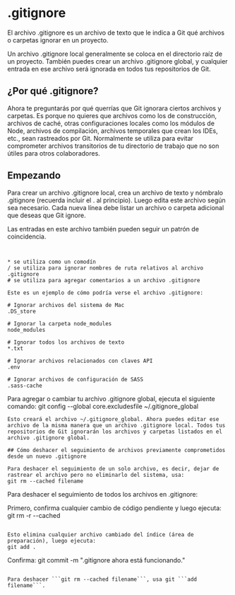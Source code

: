 # .gitignore

El archivo .gitignore es un archivo de texto que le indica a Git qué archivos o carpetas ignorar en un proyecto.

Un archivo .gitignore local generalmente se coloca en el directorio raíz de un proyecto. También puedes crear un archivo .gitignore global, y cualquier entrada en ese archivo será ignorada en todos tus repositorios de Git.

## ¿Por qué .gitignore?
Ahora te preguntarás por qué querrías que Git ignorara ciertos archivos y carpetas. Es porque no quieres que archivos como los de construcción, archivos de caché, otras configuraciones locales como los módulos de Node, archivos de compilación, archivos temporales que crean los IDEs, etc., sean rastreados por Git. Normalmente se utiliza para evitar comprometer archivos transitorios de tu directorio de trabajo que no son útiles para otros colaboradores.

## Empezando
Para crear un archivo .gitignore local, crea un archivo de texto y nómbralo .gitignore (recuerda incluir el . al principio). Luego edita este archivo según sea necesario. Cada nueva línea debe listar un archivo o carpeta adicional que deseas que Git ignore.

Las entradas en este archivo también pueden seguir un patrón de coincidencia.

```


* se utiliza como un comodín
/ se utiliza para ignorar nombres de ruta relativos al archivo .gitignore
# se utiliza para agregar comentarios a un archivo .gitignore

Este es un ejemplo de cómo podría verse el archivo .gitignore:

# Ignorar archivos del sistema de Mac
.DS_store

# Ignorar la carpeta node_modules
node_modules

# Ignorar todos los archivos de texto
*.txt

# Ignorar archivos relacionados con claves API
.env

# Ignorar archivos de configuración de SASS
.sass-cache

```
Para agregar o cambiar tu archivo .gitignore global, ejecuta el siguiente comando:
git config --global core.excludesfile ~/.gitignore_global

```
Esto creará el archivo ~/.gitignore_global. Ahora puedes editar ese archivo de la misma manera que un archivo .gitignore local. Todos tus repositorios de Git ignorarán los archivos y carpetas listados en el archivo .gitignore global.

## Cómo deshacer el seguimiento de archivos previamente comprometidos desde un nuevo .gitignore

Para deshacer el seguimiento de un solo archivo, es decir, dejar de rastrear el archivo pero no eliminarlo del sistema, usa:
git rm --cached filename
```

Para deshacer el seguimiento de todos los archivos en .gitignore:

Primero, confirma cualquier cambio de código pendiente y luego ejecuta:
git rm -r --cached
```

Esto elimina cualquier archivo cambiado del índice (área de preparación), luego ejecuta:
git add .

```
Confirma:
git commit -m ".gitignore ahora está funcionando."
```

Para deshacer ```git rm --cached filename```, usa git ```add filename```.
